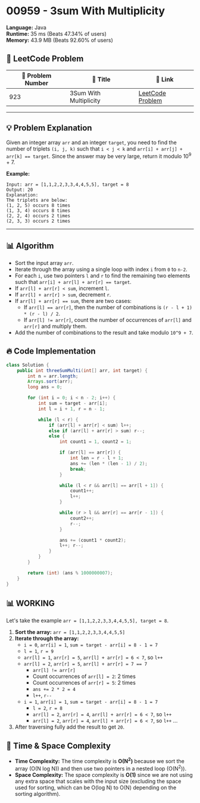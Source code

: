 # 00959 - 3sum With Multiplicity
    
**Language:** Java  
**Runtime:** 35 ms (Beats 47.34% of users)  
**Memory:** 43.9 MB (Beats 92.60% of users)  

## 📝 **LeetCode Problem**
| 🔢 Problem Number | 📌 Title | 🔗 Link |
|------------------|--------------------------|--------------------------|
| 923 | 3Sum With Multiplicity | [LeetCode Problem](https://leetcode.com/problems/3sum-with-multiplicity/) |

---

## 💡 **Problem Explanation**

Given an integer array `arr` and an integer `target`, you need to find the number of triplets `(i, j, k)` such that `i < j < k` and `arr[i] + arr[j] + arr[k] == target`. Since the answer may be very large, return it modulo 10<sup>9</sup> + 7.

**Example:**

```
Input: arr = [1,1,2,2,3,3,4,4,5,5], target = 8
Output: 20
Explanation:
The triplets are below:
(1, 2, 5) occurs 8 times
(1, 3, 4) occurs 8 times
(2, 2, 4) occurs 2 times
(2, 3, 3) occurs 2 times
```

---

## 📊 **Algorithm**
* Sort the input array `arr`.
* Iterate through the array using a single loop with index `i` from `0` to `n-2`.
* For each `i`, use two pointers `l` and `r` to find the remaining two elements such that `arr[i] + arr[l] + arr[r] == target`.
* If `arr[l] + arr[r] < sum`, increment `l`.
* If `arr[l] + arr[r] > sum`, decrement `r`.
* If `arr[l] + arr[r] == sum`, there are two cases:
    * If `arr[l] == arr[r]`, then the number of combinations is `(r - l + 1) * (r - l) / 2`.
    * If `arr[l] != arr[r]`, count the number of occurrences of `arr[l]` and `arr[r]` and multiply them.
* Add the number of combinations to the result and take modulo `10^9 + 7`.

## 🔥 **Code Implementation**

```java
class Solution {
    public int threeSumMulti(int[] arr, int target) {
        int n = arr.length;
        Arrays.sort(arr);
        long ans = 0;

        for (int i = 0; i < n - 2; i++) {
            int sum = target - arr[i];
            int l = i + 1, r = n - 1;

            while (l < r) {
                if (arr[l] + arr[r] < sum) l++;
                else if (arr[l] + arr[r] > sum) r--;
                else {
                    int count1 = 1, count2 = 1;

                    if (arr[l] == arr[r]) {
                        int len = r - l + 1;
                        ans += (len * (len - 1) / 2);
                        break;
                    }

                    while (l < r && arr[l] == arr[l + 1]) {
                        count1++;
                        l++;
                    }

                    while (r > l && arr[r] == arr[r - 1]) {
                        count2++;
                        r--;
                    }

                    ans += (count1 * count2);
                    l++; r--;
                }
            }
        }

        return (int) (ans % 1000000007);
    }
}
```

## 📊 **WORKING**
Let's take the example `arr = [1,1,2,2,3,3,4,4,5,5], target = 8`.

1.  **Sort the array:** `arr = [1,1,2,2,3,3,4,4,5,5]`
2.  **Iterate through the array:**
    *   `i = 0`, `arr[i] = 1`, `sum = target - arr[i] = 8 - 1 = 7`
    *   `l = 1`, `r = 9`
    *   `arr[l] = 1`, `arr[r] = 5`, `arr[l] + arr[r] = 6 < 7`, so `l++`
    *   `arr[l] = 2`, `arr[r] = 5`, `arr[l] + arr[r] = 7 == 7`
        *   `arr[l] != arr[r]`
        *   Count occurrences of `arr[l] = 2`: 2 times
        *   Count occurrences of `arr[r] = 5`: 2 times
        *   `ans += 2 * 2 = 4`
        *   `l++`, `r--`
    *   `i = 1`, `arr[i] = 1`, `sum = target - arr[i] = 8 - 1 = 7`
        *   `l = 2`, `r = 8`
         *   `arr[l] = 2`, `arr[r] = 4`, `arr[l] + arr[r] = 6 < 7`, so `l++`
        *   `arr[l] = 2`, `arr[r] = 4`, `arr[l] + arr[r] = 6 < 7`, so `l++`
            ...
3. After traversing fully add the result to get `20`.

## 🚀 **Time & Space Complexity**

*   **Time Complexity:** The time complexity is **O(N<sup>2</sup>)** because we sort the array (O(N log N)) and then use two pointers in a nested loop (O(N<sup>2</sup>)).
*   **Space Complexity:** The space complexity is **O(1)** since we are not using any extra space that scales with the input size (excluding the space used for sorting, which can be O(log N) to O(N) depending on the sorting algorithm).
    